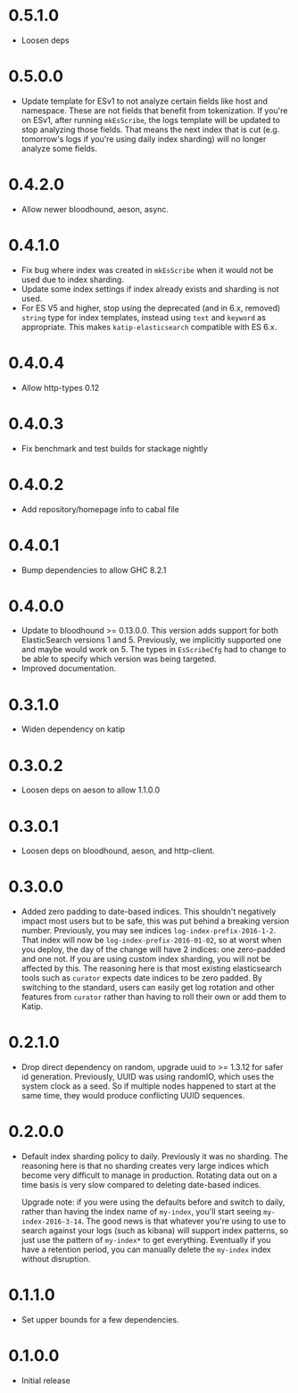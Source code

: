0.5.1.0
=======
* Loosen deps

0.5.0.0
=======
* Update template for ESv1 to not analyze certain fields like host and
  namespace. These are not fields that benefit from tokenization. If
  you're on ESv1, after running `mkEsScribe`, the logs template will
  be updated to stop analyzing those fields. That means the next
  index that is cut (e.g. tomorrow's logs if you're using daily index
  sharding) will no longer analyze some fields.

0.4.2.0
=======
* Allow newer bloodhound, aeson, async.

0.4.1.0
=======
* Fix bug where index was created in `mkEsScribe` when it would not be used due to index sharding.
* Update some index settings if index already exists and sharding is not used.
* For ES V5 and higher, stop using the deprecated (and in 6.x, removed) `string` type for index templates, instead using `text` and `keyword` as appropriate. This makes `katip-elasticsearch` compatible with ES 6.x.

0.4.0.4
=======
* Allow http-types 0.12

0.4.0.3
=======
* Fix benchmark and test builds for stackage nightly

0.4.0.2
=======
* Add repository/homepage info to cabal file

0.4.0.1
=======
* Bump dependencies to allow GHC 8.2.1

0.4.0.0
=======
* Update to bloodhound >= 0.13.0.0. This version adds support for both ElasticSearch versions 1 and 5. Previously, we implicitly supported one and maybe would work on 5. The types in `EsScribeCfg` had to change to be able to specify which version was being targeted.
* Improved documentation.

0.3.1.0
=======
* Widen dependency on katip

0.3.0.2
=======
* Loosen deps on aeson to allow 1.1.0.0

0.3.0.1
=======
* Loosen deps on bloodhound, aeson, and http-client.

0.3.0.0
==============
* Added zero padding to date-based indices. This shouldn't negatively
  impact most users but to be safe, this was put behind a breaking
  version number. Previously, you may see indices
  `log-index-prefix-2016-1-2`. That index will now be
  `log-index-prefix-2016-01-02`, so at worst when you deploy, the day
  of the change will have 2 indices: one zero-padded and one not. If
  you are using custom index sharding, you will not be affected by
  this. The reasoning here is that most existing elasticsearch tools
  such as `curator` expects date indices to be zero padded. By
  switching to the standard, users can easily get log rotation and
  other features from `curator` rather than having to roll their own
  or add them to Katip.

0.2.1.0
==============

* Drop direct dependency on random, upgrade uuid to >= 1.3.12 for
  safer id generation. Previously, UUID was using randomIO, which uses
  the system clock as a seed. So if multiple nodes happened to start
  at the same time, they would produce conflicting UUID sequences.

0.2.0.0
==============

* Default index sharding policy to daily. Previously it was no
  sharding. The reasoning here is that no sharding creates very large
  indices which become very difficult to manage in
  production. Rotating data out on a time basis is very slow compared
  to deleting date-based indices.

  Upgrade note: if you were using the defaults before and switch to
  daily, rather than having the index name of `my-index`, you'll start
  seeing `my-index-2016-3-14`. The good news is that whatever you're
  using to use to search against your logs (such as kibana) will
  support index patterns, so just use the pattern of `my-index*` to
  get everything. Eventually if you have a retention period, you can
  manually delete the `my-index` index without disruption.


0.1.1.0
==============

* Set upper bounds for a few dependencies.

0.1.0.0
==============

* Initial release
